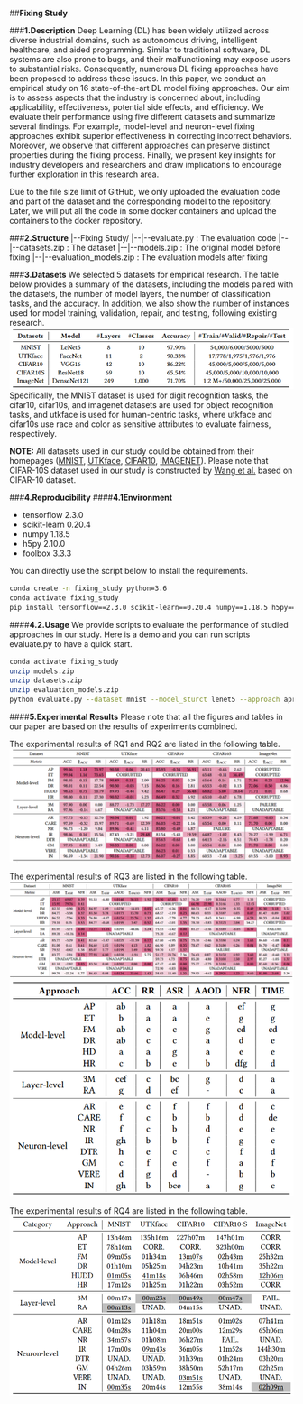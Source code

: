 ##**Fixing Study**

###**1.Description**
Deep Learning (DL) has been widely utilized across diverse industrial domains, such as autonomous driving, intelligent healthcare, and aided programming. Similar to traditional software, DL systems are also prone to bugs, and their malfunctioning may expose users to substantial risks. Consequently, numerous DL fixing approaches have been proposed to address these issues.
In this paper, we conduct an empirical study on 16 state-of-the-art DL model fixing approaches. Our aim is to assess aspects that the industry is concerned about, including applicability, effectiveness, potential side effects, and efficiency. We evaluate their performance using five different datasets and summarize several findings. For example, model-level and neuron-level fixing approaches exhibit superior effectiveness in correcting incorrect behaviors. Moreover, we observe that different approaches can preserve distinct properties during the fixing process.
Finally, we present key insights for industry developers and researchers and draw implications to encourage further exploration in this research area.

Due to the file size limit of GitHub, we only uploaded the evaluation code and part of the dataset and the corresponding model to the repository. Later, we will put all the code in some docker containers and upload the containers to the docker repository.


###**2.Structure**
|--Fixing Study/
|--|--evaluate.py           : The evaluation code
|--|--datasets.zip          : The dataset
|--|--models.zip            : The original model before fixing
|--|--evaluation_models.zip : The evaluation models after fixing


###**3.Datasets**
We selected 5 datasets for empirical research. The table below provides a summary of the datasets, including the models paired with the datasets, the number of model layers, the number of classification tasks, and the accuracy.
In addition, we also show the number of instances used for model training, validation, repair, and testing, following existing research.
![](images/datasets.png)
Specifically, the MNIST dataset is used for digit recognition tasks, the cifar10, cifar10s, and imagenet datasets are used for object recognition tasks, and utkface is used for human-centric tasks, where utkface and cifar10s use race and color as sensitive attributes to evaluate fairness, respectively.

**NOTE:** All datasets used in our study could be obtained from their homepages ([MNIST](http://yann.lecun.com/exdb/mnist/), [UTKface](https://susanqq.github.io/UTKFace/), [CIFAR10](https://www.cs.toronto.edu/~kriz/cifar.html), [IMAGENET](https://image-net.org/download-images.php)). Please note that CIFAR-10S dataset used in our study is constructed by [Wang et al.](https://arxiv.org/abs/1911.11834) based on CIFAR-10 dataset.

###**4.Reproducibility**
####**4.1Environment**
- tensorflow 2.3.0
- scikit-learn 0.20.4
- numpy 1.18.5
- h5py 2.10.0
- foolbox 3.3.3

You can directly use the script below to install the requirements.
```bash
conda create -n fixing_study python=3.6
conda activate fixing_study
pip install tensorflow==2.3.0 scikit-learn==0.20.4 numpy==1.18.5 h5py==2.10.0 foolbox==3.3.3
```

####**4.2.Usage**
We provide scripts to evaluate the performance of studied approaches in our study.
Here is a demo and you can run scripts evaluate.py to have a quick start.
```bash
conda activate fixing_study
unzip models.zip
unzip datasets.zip
unzip evaluation_models.zip
python evaluate.py --dataset mnist --model_sturct lenet5 --approach apricot --stat_repair_break True --stat_both_correct True --stat_eval_accuracy True --stat_eval_fairness True --stat_eval_robustness True
```


####**5.Experimental Results**
Please note that all the figures and tables in our paper are based on the results of experiments combined.

The experimental results of RQ1 and RQ2 are listed in the following table.
![](images/acc_rr.png)

The experimental results of RQ3 are listed in the following table.
![](images/asr_aaod_nfr.png)
![](images/groups.png)

The experimental results of RQ4 are listed in the following table.
![](images/time.png)